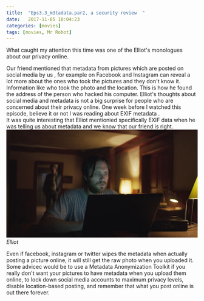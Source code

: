 ```yaml
---
title:  "Eps3.3_m3tadata.par2, a security review  "
date:   2017-11-05 10:04:23
categories: [movies]
tags: [movies, Mr Robot]
---
```

What caught my attention this time was one of the Elliot's monologues about our privacy online.

Our friend mentioned that metadata from pictures which are  posted on social media by us , for example on  Facebook and Instagram can reveal a lot  more about the ones who took the pictures and they don't know it. Information like who took the photo and the location. This is how he found the  address of the person who hacked his computer. Elliot's thoughts about social media and metadata is not a big surprise for people who are concerned about their privacy online. 
One week before I watched this episode, believe it or not  I was reading about EXIF metadata .  
It was quite interesting that Elliot mentionied specifically EXIF data when he was telling us  about metadata and we know that our friend is right. 
![Tyrell](/images/tyrell2.jpg "Elliot")
*Elliot* 

Even if facebook, instagram or twitter wipes the metadata when actually posting a picture online, it will still get the raw photo when you uploaded it. Some advicec would be to use  a Metadata Anonymization Toolkit if you really don't want your pictures  to have metadata when you upload them online,  to lock down social media accounts to maximum privacy levels, disable location-based posting, and remember that what you post online is out there forever. 